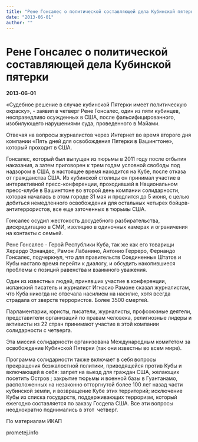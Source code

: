 ```yaml
---
title: "Рене Гонсалес о политической составляющей дела Кубинской пятерки"
date: "2013-06-01"
author: ""
---
```


# Рене Гонсалес о политической составляющей дела Кубинской пятерки

**2013-06-01** 

«Судебное решение в случае кубинской Пятерки имеет политическую окраску», - заявил в четверг Рене Гонсалес, один из пяти кубинцев, несправедливо осужденных в США, после фальсифицированного, изобилующего нарушениями суда, проведенного в Майами.

Отвечая на вопросы журналистов через Интернет во время второго дня компании «Пять дней для освобождения Пятерки в Вашингтоне», который проходит в США.

Гонсалес, который был выпущен из тюрьмы в 2011 году после отбытия наказания, а затем приговорен к трем годам условной свободы под надзором в США, в настоящее время находится на Кубе, после отказа от гражданства США. Из кубинской столицы он принимал участие в интерактивной пресс-конференции, проходившей в Национальном пресс-клубе в Вашингтоне во второй день компании солидарности, которая началась в этом городе 31 мая и продлится до 5 июня, с целью добиться немедленного освобождения для остальных четырех бойцов-антитеррористов, все еще заточенных в тюрьмы США.

Гонсалес осудил жестокость досудебного разбирательства, дискредитацию в СМИ, изоляцию в одиночных камерах и ограничения на контакты с семьей.

Рене Гонсалес - Герой Республики Куба, так же как его товарищи Херардо Эрнандес, Рамон Лабанино, Антонио Герреро, Фернандо Гонсалес, подчеркнул, что для правительств Соединенных Штатов и Кубы настало время перейти к диалогу, и обсудить накопившиеся проблемы с позиций равенства и взаимного уважения.

Один из известных людей, принявших участие в конференции, испанский писатель и журналист Игнасио Рамоне сказал журналистам, что Куба никогда не отвечала насилием на насилие, хотя всегда страдала от зверств террористов. Более 3500 смертей.

Парламентарии, юристы, писатели, журналисты, профсоюзные деятели, представители организаций по правам человека, религиозные лидеры и активисты из 22 стран принимают участие в этой компании солидарности с четверга.

Эта миссия солидарности организована Международным комитетом за освобождение Кубинской Пятерки (так они известны во всем мире).

Программа солидарности также включает в себя вопросы прекращения безжалостной политики, приводящейся против Кубы и включающей в себя: запрет на выезд для граждан США, желающих посетить Остров ; закрытие тюрьмы и военной базы в Гуантанамо, расположенных на незаконно отторгнутой более 100 лет назад части кубинской земли, и возвращение Кубе этих территорий; исключение Кубы из списка государств, поддерживающих терроризм, который ежегодно составляется по заказу Госдепа США. Все эти вопросы неоднократно поднимались в этот  четверг.

По материалам ИКАП

prometej.info